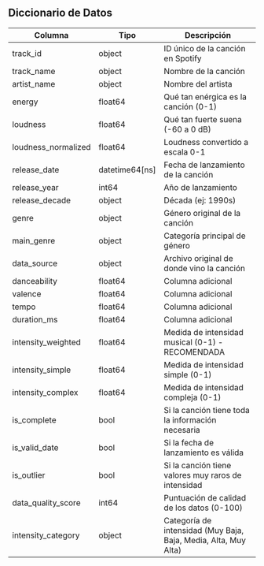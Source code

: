 ## Diccionario de Datos

| Columna | Tipo | Descripción |
|---------|------|-------------|
| track_id | object | ID único de la canción en Spotify |
| track_name | object | Nombre de la canción |
| artist_name | object | Nombre del artista |
| energy | float64 | Qué tan enérgica es la canción (0-1) |
| loudness | float64 | Qué tan fuerte suena (-60 a 0 dB) |
| loudness_normalized | float64 | Loudness convertido a escala 0-1 |
| release_date | datetime64[ns] | Fecha de lanzamiento de la canción |
| release_year | int64 | Año de lanzamiento |
| release_decade | object | Década (ej: 1990s) |
| genre | object | Género original de la canción |
| main_genre | object | Categoría principal de género |
| data_source | object | Archivo original de donde vino la canción |
| danceability | float64 | Columna adicional |
| valence | float64 | Columna adicional |
| tempo | float64 | Columna adicional |
| duration_ms | float64 | Columna adicional |
| intensity_weighted | float64 | Medida de intensidad musical (0-1) - RECOMENDADA |
| intensity_simple | float64 | Medida de intensidad simple (0-1) |
| intensity_complex | float64 | Medida de intensidad compleja (0-1) |
| is_complete | bool | Si la canción tiene toda la información necesaria |
| is_valid_date | bool | Si la fecha de lanzamiento es válida |
| is_outlier | bool | Si la canción tiene valores muy raros de intensidad |
| data_quality_score | int64 | Puntuación de calidad de los datos (0-100) |
| intensity_category | object | Categoría de intensidad (Muy Baja, Baja, Media, Alta, Muy Alta) |
